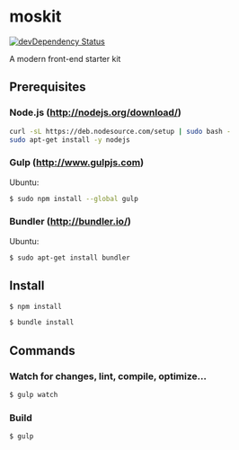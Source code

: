 # moskit

[![devDependency Status](https://img.shields.io/david/dev/brunorios1/moskit.svg?style=flat)](https://david-dm.org/brunorios1/moskit#info=devDependencies)

A modern front-end starter kit

## Prerequisites

### Node.js (http://nodejs.org/download/)

```sh
curl -sL https://deb.nodesource.com/setup | sudo bash -
sudo apt-get install -y nodejs
```

### Gulp (http://www.gulpjs.com)

Ubuntu:
```sh
$ sudo npm install --global gulp
```

### Bundler (http://bundler.io/)

Ubuntu:
```sh
$ sudo apt-get install bundler
```

## Install

```sh
$ npm install
```
```sh
$ bundle install
```

## Commands

### Watch for changes, lint, compile, optimize...
```sh
$ gulp watch
```

### Build
```sh
$ gulp
```
